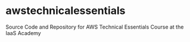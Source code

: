 # awstechnicalessentials
Source Code and Repository for AWS Technical Essentials Course at the IaaS Academy
